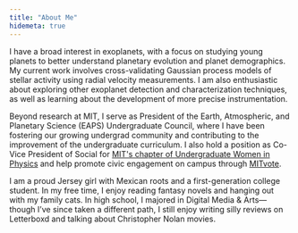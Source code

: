 ```yaml
---
title: "About Me"
hidemeta: true
---
```



I have a broad interest in exoplanets, with a focus on studying young planets to better understand planetary evolution and planet demographics. My current work involves cross-validating Gaussian process models of stellar activity using radial velocity measurements. I am also enthusiastic about exploring other exoplanet detection and characterization techniques, as well as learning about the development of more precise instrumentation.

Beyond research at MIT, I serve as President of the Earth, Atmospheric, and Planetary Science (EAPS) Undergraduate Council, where I have been fostering our growing undergrad community and contributing to the improvement of the undergraduate curriculum. I also hold a position as Co-Vice President of Social for [MIT's chapter of Undergraduate Women in Physics](https://sites.mit.edu/uwip/) and help promote civic engagement on campus through [MITvote](https://mitvote.mit.edu/).

I am a proud Jersey girl with Mexican roots and a first-generation college student. In my free time, I enjoy reading fantasy novels and hanging out with my family cats. In high school, I majored in Digital Media & Arts—though I’ve since taken a different path, I still enjoy writing silly reviews on Letterboxd and talking about Christopher Nolan movies.

